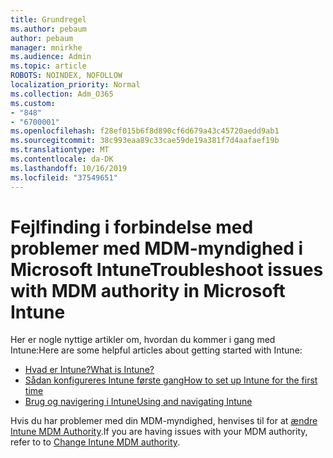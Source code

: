 ```yaml
---
title: Grundregel
ms.author: pebaum
author: pebaum
manager: mnirkhe
ms.audience: Admin
ms.topic: article
ROBOTS: NOINDEX, NOFOLLOW
localization_priority: Normal
ms.collection: Adm_O365
ms.custom:
- "848"
- "6700001"
ms.openlocfilehash: f28ef015b6f8d890cf6d679a43c45720aedd9ab1
ms.sourcegitcommit: 38c993eaa89c33cae59de19a381f7d4aafaef19b
ms.translationtype: MT
ms.contentlocale: da-DK
ms.lasthandoff: 10/16/2019
ms.locfileid: "37549651"
---
```

# <a name="troubleshoot-issues-with-mdm-authority-in-microsoft-intune"></a><span data-ttu-id="b4403-102">Fejlfinding i forbindelse med problemer med MDM-myndighed i Microsoft Intune</span><span class="sxs-lookup"><span data-stu-id="b4403-102">Troubleshoot issues with MDM authority in Microsoft Intune</span></span>

<span data-ttu-id="b4403-103">Her er nogle nyttige artikler om, hvordan du kommer i gang med Intune:</span><span class="sxs-lookup"><span data-stu-id="b4403-103">Here are some helpful articles about getting started with Intune:</span></span>

- [<span data-ttu-id="b4403-104">Hvad er Intune?</span><span class="sxs-lookup"><span data-stu-id="b4403-104">What is Intune?</span></span>](https://docs.microsoft.com/intune/what-is-intune)
- [<span data-ttu-id="b4403-105">Sådan konfigureres Intune første gang</span><span class="sxs-lookup"><span data-stu-id="b4403-105">How to set up Intune for the first time</span></span>](https://docs.microsoft.com/intune/setup-steps)
- [<span data-ttu-id="b4403-106">Brug og navigering i Intune</span><span class="sxs-lookup"><span data-stu-id="b4403-106">Using and navigating Intune</span></span>](https://docs.microsoft.com/intune/tutorial-walkthrough-intune-portal)

<span data-ttu-id="b4403-107">Hvis du har problemer med din MDM-myndighed, henvises til for at [ændre Intune MDM Authority](https://docs.microsoft.com/alchemyinsights/change-mdm-authority).</span><span class="sxs-lookup"><span data-stu-id="b4403-107">If you are having issues with your MDM authority, refer to to [Change Intune MDM authority](https://docs.microsoft.com/alchemyinsights/change-mdm-authority).</span></span>